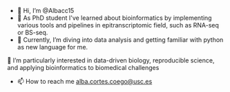 - 👋 Hi, I’m @Albacc15
- 🌱 As PhD student I've learned about bioinformatics by implementing various tools and pipelines in epitranscriptomic field, such as RNA-seq or BS-seq.
- 🤿 Currently, I’m  diving into data analysis and getting familiar with python as new language for me.

🌟 I’m particularly interested in data-driven biology, reproducible science, and applying bioinformatics to biomedical challenges

- 📫 How to reach me alba.cortes.coego@usc.es
<!---
Albacc15/Albacc15 is a ✨ special ✨ repository because its `README.md` (this file) appears on your GitHub profile.
You can click the Preview link to take a look at your changes.
--->
